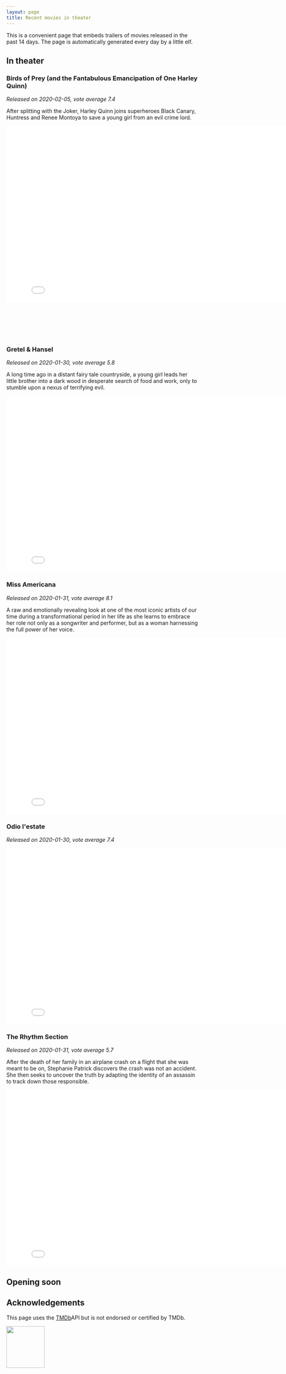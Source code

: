 ```yaml
---
layout: page
title: Recent movies in theater
---
```


This is a convenient page that embeds trailers of movies released in the past
14 days. The page is automatically generated every day by a little elf.

## In theater


	
	

### Birds of Prey (and the Fantabulous Emancipation of One Harley Quinn)
*Released on 2020-02-05, vote average 7.4*

After splitting with the Joker, Harley Quinn joins superheroes Black Canary, Huntress and Renee Montoya to save a young girl from an evil crime lord.

<iframe id="player"
	type="text/html"
	width="819"
	height="460"
  src="//www.youtube.com/embed/ptLZlrE8MrQ?enablejsapi=1&origin=http://blog.justonepixel.com"
  frameborder="0"
  allowfullscreen></iframe>

	
	

  
<br/>
<br/>
<script async src="//pagead2.googlesyndication.com/pagead/js/adsbygoogle.js"></script>

<ins class="adsbygoogle"
     style="display:inline-block;width:468px;height:60px"
     data-ad-client="ca-pub-5366199723595534"
     data-ad-slot="2620298801"></ins>
<script>
(adsbygoogle = window.adsbygoogle || []).push({});
</script>
  


	
	

### Gretel &amp; Hansel
*Released on 2020-01-30, vote average 5.8*

A long time ago in a distant fairy tale countryside, a young girl leads her little brother into a dark wood in desperate search of food and work, only to stumble upon a nexus of terrifying evil.

<iframe id="player"
	type="text/html"
	width="819"
	height="460"
  src="//www.youtube.com/embed/6ZgkHjpUM8w?enablejsapi=1&origin=http://blog.justonepixel.com"
  frameborder="0"
  allowfullscreen></iframe>

	
	

  


	
	

### Miss Americana
*Released on 2020-01-31, vote average 8.1*

A raw and emotionally revealing look at one of the most iconic artists of our time during a transformational period in her life as she learns to embrace her role not only as a songwriter and performer, but as a woman harnessing the full power of her voice.

<iframe id="player"
	type="text/html"
	width="819"
	height="460"
  src="//www.youtube.com/embed/40RsbcFRwNA?enablejsapi=1&origin=http://blog.justonepixel.com"
  frameborder="0"
  allowfullscreen></iframe>

	
	

  


	

  


	
	

### Odio l&#39;estate
*Released on 2020-01-30, vote average 7.4*



<iframe id="player"
	type="text/html"
	width="819"
	height="460"
  src="//www.youtube.com/embed/GxKcPDgzjIw?enablejsapi=1&origin=http://blog.justonepixel.com"
  frameborder="0"
  allowfullscreen></iframe>

	
	

  


	

  


	

  


	

  


	

  


	

  


	

  


	

  


	

  


	

  


	

  


	

  


	
	

### The Rhythm Section
*Released on 2020-01-31, vote average 5.7*

After the death of her family in an airplane crash on a flight that she was meant to be on, Stephanie Patrick discovers the crash was not an accident. She then seeks to uncover the truth by adapting the identity of an assassin to track down those responsible.

<iframe id="player"
	type="text/html"
	width="819"
	height="460"
  src="//www.youtube.com/embed/0Uq_5bYGYoY?enablejsapi=1&origin=http://blog.justonepixel.com"
  frameborder="0"
  allowfullscreen></iframe>

	
	

  


	

  


	

  


	

  



## Opening soon


	

	

	

	

	

	

	

	

	

	

	

	

	

	

	

	

	

	

	

	


## Acknowledgements

This page uses the [TMDb](https://themoviedb.org)API but is not endorsed or certified by TMDb.

<img src="https://www.themoviedb.org/assets/c9dbe2292fb5eea61788571fbd96fa67/images/v4/logos/208x226-stacked-blue.png"
	width="100"
	height="109"/>
